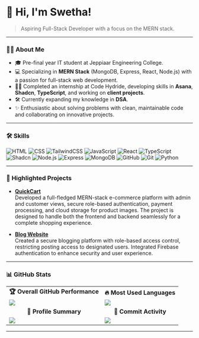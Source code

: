 # 👋 Hi, I'm Swetha!

> Aspiring Full-Stack Developer with a focus on the MERN stack.

---

### 👩‍💻 **About Me**
- 🎓 Pre-final year IT student at Jeppiaar Engineering College.
- 💻 Specializing in **MERN Stack** (MongoDB, Express, React, Node.js) with a passion for full-stack web development.
- 👩‍💼 Completed an internship at Code Hydride, developing skills in **Asana**, **Shadcn**, **TypeScript**, and working on **client projects**.
- 🛠 Currently expanding my knowledge in **DSA**.
- ✨ Enthusiastic about solving problems with clean, maintainable code and collaborating on innovative projects.
  
---

### 🛠 **Skills**
![HTML](https://img.shields.io/badge/HTML5-E34F26?style=flat&logo=html5&logoColor=white)
![CSS](https://img.shields.io/badge/CSS3-1572B6?style=flat&logo=css3&logoColor=white)
![TailwindCSS](https://img.shields.io/badge/TailwindCSS-38B2AC?style=flat&logo=tailwind-css&logoColor=white)
![JavaScript](https://img.shields.io/badge/JavaScript-F7DF1E?style=flat&logo=javascript&logoColor=black)
![React](https://img.shields.io/badge/React-61DAFB?style=flat&logo=react&logoColor=white)
![TypeScript](https://img.shields.io/badge/TypeScript-007ACC?style=flat&logo=typescript&logoColor=white)
![Shadcn](https://img.shields.io/badge/Shadcn-273347?style=flat)
![Node.js](https://img.shields.io/badge/Node.js-339933?style=flat&logo=nodedotjs&logoColor=white)
![Express](https://img.shields.io/badge/Express-000000?style=flat&logo=express&logoColor=white)
![MongoDB](https://img.shields.io/badge/MongoDB-47A248?style=flat&logo=mongodb&logoColor=white)
![GitHub](https://img.shields.io/badge/GitHub-181717?style=flat&logo=github&logoColor=white)
![Git](https://img.shields.io/badge/Git-F05032?style=flat&logo=git&logoColor=white)
![Python](https://img.shields.io/badge/Python-3776AB?style=flat&logo=python&logoColor=white)

---

### 📘 **Highlighted Projects**
- **[QuickCart](https://quickcart-1-myul.onrender.com)**  
  Developed a full-fledged MERN-stack e-commerce platform with admin and customer views, secure role-based authentication, payment processing, and cloud storage for product images. The project is designed to handle both the frontend and backend seamlessly for a complete shopping experience.
  
- **[Blog Website](https://blog-website-1-baz0.onrender.com/)**  
  Created a secure blogging platform with role-based access control, restricting posting access to designated users. Integrated Firebase authentication to enhance security and user experience.

---

### 📊 **GitHub Stats**    

<table>
  <tr>
    <td align="center"><b>🏆 Overall GitHub Performance</b></td>
    <td align="center"><b>🔥 Most Used Languages</b></td>
  </tr>
  <tr>
    <td>
      <img src="https://github-readme-stats.vercel.app/api?username=swethaselvamurugan&theme=dark&show_icons=true&&hide=issues,contribs" />
    </td>
    <td>
      <img src="https://github-readme-stats.vercel.app/api/top-langs/?username=swethaselvamurugan&layout=compact&langs_count=10&theme=radical" />
    </td>
  </tr>
  <tr>
    <td align="center"><b>📌 Profile Summary</b></td>
    <td align="center"><b>📅 Commit Activity</b></td>
  </tr>
  <tr>
    <td>
      <img src="https://github-profile-summary-cards.vercel.app/api/cards/profile-details?username=swethaselvamurugan&theme=radical" />
    </td>
    <td>
      <img src="https://github-profile-summary-cards.vercel.app/api/cards/productive-time?username=swethaselvamurugan&theme=radical" />
    </td>
  </tr>
</table>

---

